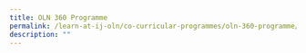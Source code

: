 ```yaml
---
title: OLN 360 Programme
permalink: /learn-at-ij-oln/co-curricular-programmes/oln-360-programme/
description: ""
---
```


